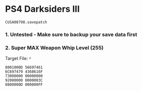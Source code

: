 # PS4 Darksiders III

`CUSA08798.savepatch`

### 1. Untested - Make sure to backup your save data first
### 2. Super MAX Weapon Whip Level (255)

Target File: `*`

```
8001000D 56697461
6C697479 4368616F
73000000 00000000
92000000 0000003C
0800000D 000000FF
```

